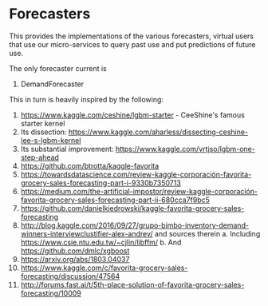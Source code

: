 # Forecasters

This provides the implementations of the various forecasters, virtual users that use our micro-services to query past use and put predictions of future use.

The only forecaster current is

 1. DemandForecaster

This in turn is heavily inspired by the following:

 1. https://www.kaggle.com/ceshine/lgbm-starter - CeeShine's famous starter kernel
  1. Its dissection: https://www.kaggle.com/aharless/dissecting-ceshine-lee-s-lgbm-kernel
  2. Its substantial improvement: https://www.kaggle.com/vrtjso/lgbm-one-step-ahead
 1. https://github.com/btrotta/kaggle-favorita
 2. https://towardsdatascience.com/review-kaggle-corporación-favorita-grocery-sales-forecasting-part-i-9330b7350713
 3. https://medium.com/the-artificial-impostor/review-kaggle-corporación-favorita-grocery-sales-forecasting-part-ii-680cca7f9bc5
 4. https://github.com/danielkiedrowski/kaggle-favorita-grocery-sales-forecasting
 5. http://blog.kaggle.com/2016/09/27/grupo-bimbo-inventory-demand-winners-interviewclustifier-alex-andrey/ and sources therein
    a. Including https://www.csie.ntu.edu.tw/~cjlin/libffm/
    b. And https://github.com/dmlc/xgboost
 6. https://arxiv.org/abs/1803.04037
 7. https://www.kaggle.com/c/favorita-grocery-sales-forecasting/discussion/47564
 8. http://forums.fast.ai/t/5th-place-solution-of-favorita-grocery-sales-forecasting/10009
